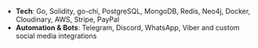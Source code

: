 - **Tech**: Go, Solidity, go-chi, PostgreSQL, MongoDB, Redis, Neo4j, Docker, Cloudinary, AWS, Stripe, PayPal
- **Automation & Bots**: Telegram, Discord, WhatsApp, Viber and custom social media integrations  
